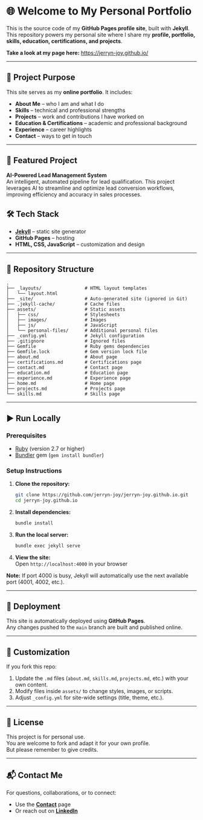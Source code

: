 # 🌐 Welcome to My Personal Portfolio

This is the source code of my **GitHub Pages profile site**, built with **Jekyll**.  
This repository powers my personal site where I share my **profile, portfolio, skills, education, certifications, and projects**.

**Take a look at my page here:** https://jerryn-joy.github.io/

---

## 🎯 Project Purpose

This site serves as my **online portfolio**. It includes:

- **About Me** – who I am and what I do  
- **Skills** – technical and professional strengths  
- **Projects** – work and contributions I have worked on  
- **Education & Certifications** – academic and professional background  
- **Experience** – career highlights  
- **Contact** – ways to get in touch  

---

## 🚀 Featured Project  
**AI-Powered Lead Management System**  
An intelligent, automated pipeline for lead qualification. This project leverages AI to streamline and optimize lead conversion workflows, improving efficiency and accuracy in sales processes.  

## 🛠 Tech Stack

- **[Jekyll](https://jekyllrb.com/)** – static site generator  
- **GitHub Pages** – hosting  
- **HTML, CSS, JavaScript** – customization and design  

---

## 📂 Repository Structure

```
.
├── _layouts/                # HTML layout templates
│   └── layout.html
├── _site/                   # Auto-generated site (ignored in Git)
├── .jekyll-cache/           # Cache files
├── assets/                  # Static assets
│   ├── css/                 # Stylesheets
│   ├── images/              # Images
│   ├── js/                  # JavaScript
│   └── personal-files/      # Additional personal files
├── _config.yml              # Jekyll configuration
├── .gitignore               # Ignored files
├── Gemfile                  # Ruby gems dependencies
├── Gemfile.lock             # Gem version lock file
├── about.md                 # About page
├── certifications.md        # Certifications page
├── contact.md               # Contact page
├── education.md             # Education page
├── experience.md            # Experience page
├── home.md                  # Home page
├── projects.md              # Projects page
└── skills.md                # Skills page
```

---

## ▶️ Run Locally

### Prerequisites
- [Ruby](https://www.ruby-lang.org/en/downloads/) (version 2.7 or higher)
- [Bundler](https://bundler.io/) gem (`gem install bundler`)

### Setup Instructions

1. **Clone the repository:**
   ```bash
   git clone https://github.com/jerryn-joy/jerryn-joy.github.io.git
   cd jerryn-joy.github.io
   ```

2. **Install dependencies:**
   ```bash
   bundle install
   ```

3. **Run the local server:**
   ```bash
   bundle exec jekyll serve
   ```

4. **View the site:**  
   Open `http://localhost:4000` in your browser

**Note:** If port 4000 is busy, Jekyll will automatically use the next available port (4001, 4002, etc.).

---

## 🚀 Deployment

This site is automatically deployed using **GitHub Pages**.  
Any changes pushed to the `main` branch are built and published online.

---

## 🎨 Customization

If you fork this repo:

1. Update the `.md` files (`about.md`, `skills.md`, `projects.md`, etc.) with your own content.
2. Modify files inside `assets/` to change styles, images, or scripts.
3. Adjust `_config.yml` for site-wide settings (title, theme, etc.).

---

## 📝 License

This project is for personal use.  
You are welcome to fork and adapt it for your own profile.  
But please remember to give credits.

---

## 📬 Contact Me

For questions, collaborations, or to connect:

- Use the **[Contact](https://jerryn-joy.github.io/contact/)** page
- Or reach out on **[LinkedIn](https://www.linkedin.com/in/jerryn-cheenical-joy/)**